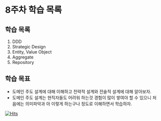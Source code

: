 # 8주차 학습 목록

## 학습 목록
1. DDD
2. Strategic Design
3. Entity, Value Object
4. Aggregate
5. Repository


## 학습 목표
- 도메인 주도 설계에 대해 이해하고 전략적 설계와 전술적 설계에 대해 알아보자.
- 도메인 주도 설계는 현직자들도 어려워 하는것 경험이 많이 쌓여야 할 수 있으니 처음에는 의미파악과 아 이렇게 하는구나 정도로 이해하면서 학습하자.



[![Hits](https://hits.sh/p-ej.gitbook.io/devroad-backend/megatera-backend/introduction.svg)](https://hits.sh/p-ej.gitbook.io/devroad-backend/megatera-backend/introduction/)